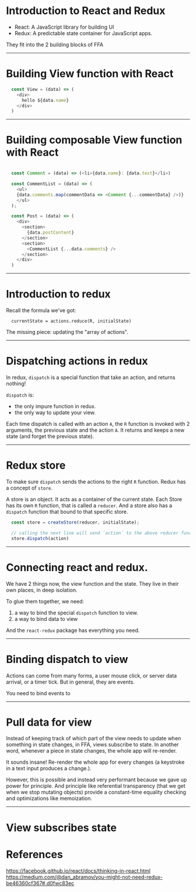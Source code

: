 
# Introduction to React and Redux

- React: A JavaScript library for building UI
- Redux: A predictable state container for JavaScript apps.

They fit into the 2 building blocks of FFA

---

# Building View function with React

```js
  const View = (data) => (
    <div>
      hello ${data.name}
    </div>
  )
```
---

# Building composable View function with React

```js

  const Comment = (data) => (<li>{data.name}: {data.text}</li>)

  const CommentList = (data) => (
    <ul>
    {data.comments.map(commentData => <Comment {...commentData} />)}
    </ul>
  );

  const Post = (data) => (
    <div>
      <section>
        {data.postContent}
      </section>
      <section>
        <CommentList {...data.comments} />
      </section>
    </div>
  )
```

---

# Introduction to redux

Recall the formula we've got:

```
  currentState = actions.reduce(R, initialState)
```

The missing piece: updating the "array of actions".

---

# Dispatching actions in redux

In redux, `dispatch` is a special function that take an action, and returns nothing!

`dispatch` is:
- the only impure function in redux.
- the only way to update your view.

Each time dispatch is called with an action `A`, the `R` function is invoked with 2 arguments, the previous state and the action `A`. It returns and keeps a new state (and forget the previous state).

---

# Redux store

To make sure `dispatch` sends the actions to the right `R` function.
Redux has a concept of `store`.

A store is an object. It acts as a container of the current state.
Each Store has its own `R` function, that is called a `reducer`.
And a store also has a `dispatch` function that bound to that specific store.

```js
  const store = createStore(reducer, initialState);

  // calling the next line will send `action` to the above reducer function
  store.dispatch(action)
```

---

# Connecting react and redux.

We have 2 things now, the view function and the state. They live in their own places, in deep isolation.

To glue them together, we need:

1. a way to bind the special `dispatch` function to view.
1. a way to bind data to view

And the `react-redux` package has everything you need.

---

# Binding dispatch to view

Actions can come from many forms, a user mouse click, or server data arrival, or a timer tick. But in general, they are events.

You need to bind events to

---

# Pull data for view

Instead of keeping track of which part of the view needs to update when something in state changes, in FFA, views subscribe to state. In another word, whenever a piece in state changes, the whole app will re-render.

It sounds insane! Re-render the whole app for every changes (a keystroke in a text input produces a change.).

However, this is possible and instead very performant because we gave up power for principle. And principle like referential transparency (that we get when we stop mutating objects) provide a constant-time equality checking and optimizations like memoization.

---

# View subscribes state


# References
https://facebook.github.io/react/docs/thinking-in-react.html
https://medium.com/@dan_abramov/you-might-not-need-redux-be46360cf367#.d0fwc83ec
